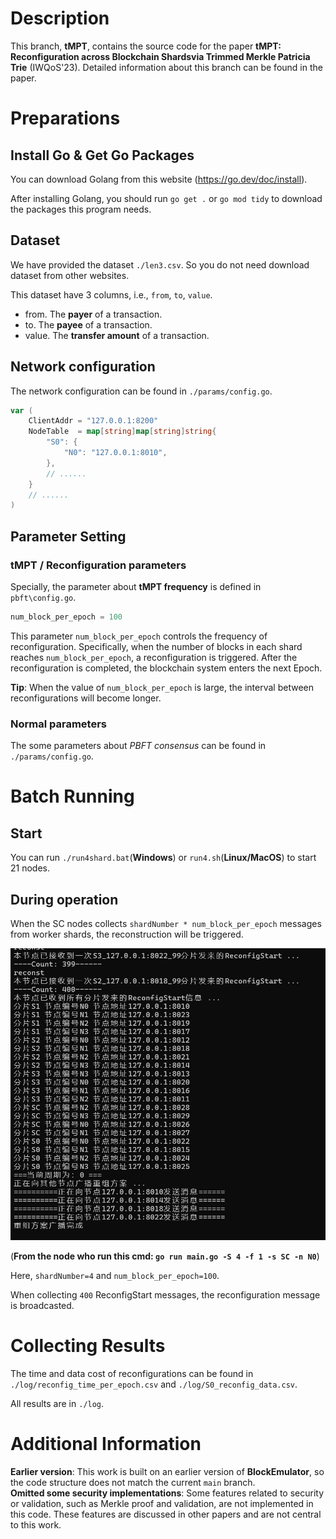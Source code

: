 # Description
This branch, **tMPT**, contains the source code for the paper **tMPT: Reconfiguration across Blockchain Shardsvia Trimmed Merkle Patricia Trie** (IWQoS'23). Detailed information about this branch can be found in the paper.

# Preparations 
## Install Go & Get Go Packages
You can download Golang from this website (https://go.dev/doc/install). 

After installing Golang, you should run `go get .` or `go mod tidy` to download the packages this program needs. 


## Dataset
We have provided the dataset `./len3.csv`. 
So you do not need download dataset from other websites. 

This dataset have 3 columns, i.e., `from`, `to`, `value`. 
- from. The **payer** of a transaction. 
- to. The **payee** of a transaction. 
- value. The **transfer amount** of a transaction. 


## Network configuration
The network configuration can be found in `./params/config.go`. 

```Go
var (
	ClientAddr = "127.0.0.1:8200"
	NodeTable  = map[string]map[string]string{
        "S0": {
			"N0": "127.0.0.1:8010",
		},
        // ......
	}
    // ......
)
```

## Parameter Setting
### tMPT / Reconfiguration parameters
Specially, the parameter about **tMPT frequency** is defined in `pbft\config.go`. 
```Go
num_block_per_epoch = 100
```
This parameter `num_block_per_epoch` controls the frequency of reconfiguration. Specifically, when the number of blocks in each shard reaches `num_block_per_epoch`, a reconfiguration is triggered. After the reconfiguration is completed, the blockchain system enters the next Epoch.

**Tip**: When the value of `num_block_per_epoch` is large, the interval between reconfigurations will become longer.


### Normal parameters
The some parameters about *PBFT consensus* can be found in `./params/config.go`.

# Batch Running

## Start
You can run `./run4shard.bat`(**Windows**) or `run4.sh`(**Linux/MacOS**) to start 21 nodes. 

## During operation
When the SC nodes collects `shardNumber * num_block_per_epoch` messages from worker shards, the reconstruction will be triggered. 

![](reconstruction_triggered.jpg)

(**From the node who run this cmd: `go run main.go -S 4 -f 1 -s SC -n N0`**)


Here, `shardNumber=4` and `num_block_per_epoch=100`. 

When collecting `400` ReconfigStart messages, the reconfiguration message is broadcasted. 

# Collecting Results
The time and data cost of reconfigurations can be found in `./log/reconfig_time_per_epoch.csv` and `./log/S0_reconfig_data.csv`. 

All results are in `./log`. 

# Additional Information
**Earlier version**: This work is built on an earlier version of **BlockEmulator**, so the code structure does not match the current `main` branch.  
**Omitted some security implementations**: Some features related to security or validation, such as Merkle proof and validation, are not implemented in this code. These features are discussed in other papers and are not central to this work.